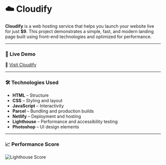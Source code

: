 # ☁️ Cloudify

**Cloudify** is a web hosting service that helps you launch your website live for just **$9**. This project demonstrates a simple, fast, and modern landing page built using front-end technologies and optimized for performance.

---

### 🚀 Live Demo

🔗 [Visit Cloudify](https://cloudify-practice-project.netlify.app/)

---

### 🛠 Technologies Used

- **HTML** – Structure
- **CSS** – Styling and layout
- **JavaScript** – Interactivity
- **Parcel** – Bundling and production builds
- **Netlify** – Deployment and hosting
- **Lighthouse** – Performance and accessibility testing
- **Photoshop** – UI design elements

---

### 📈 Performance Score

![Lighthouse Score](https://user-images.githubusercontent.com/49732309/182039695-c4512694-2576-4b62-9c12-31a54519a55a.png)
